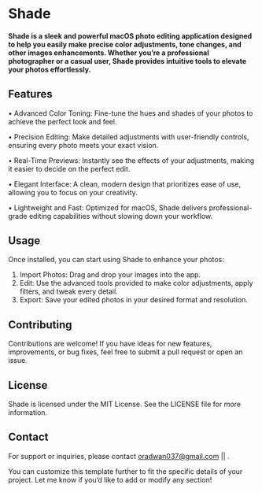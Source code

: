 # Shade

#### Shade is a sleek and powerful macOS photo editing application designed to help you easily make precise color adjustments, tone changes, and other images enhancements. Whether you’re a professional photographer or a casual user, Shade provides intuitive tools to elevate your photos effortlessly.

## Features

•	Advanced Color Toning: Fine-tune the hues and shades of your photos to achieve the perfect look and feel.

•	Precision Editing: Make detailed adjustments with user-friendly controls, ensuring every photo meets your exact vision.

•	Real-Time Previews: Instantly see the effects of your adjustments, making it easier to decide on the perfect edit.

•	Elegant Interface: A clean, modern design that prioritizes ease of use, allowing you to focus on your creativity.

•	Lightweight and Fast: Optimized for macOS, Shade delivers professional-grade editing capabilities without slowing down your workflow.

## Usage

Once installed, you can start using Shade to enhance your photos:

1.	Import Photos: Drag and drop your images into the app.
2.	Edit: Use the advanced tools provided to make color adjustments, apply filters, and tweak every detail.
3.	Export: Save your edited photos in your desired format and resolution.

## Contributing

Contributions are welcome! If you have ideas for new features, improvements, or bug fixes, feel free to submit a pull request or open an issue.

## License

Shade is licensed under the MIT License. See the LICENSE file for more information.

## Contact

For support or inquiries, please contact oradwan037@gmail.com || .

You can customize this template further to fit the specific details of your project. Let me know if you’d like to add or modify any section!
